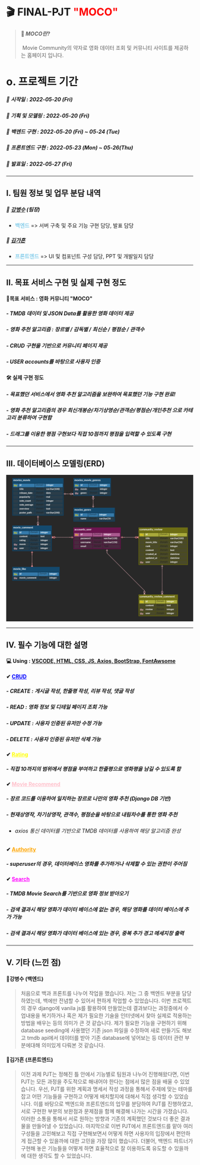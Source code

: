 # 🎬 FINAL-PJT <span style="color:red">"MOCO"</span>

> #### 🔹 ***MOCO란?*** 
>
> ​				Movie Community의 약자로 영화 데이터 조회 및 커뮤니티 사이트를 제공하는 홈페이지 입니다.





# 	o. 프로젝트 기간

##### 			💜 시작일 : 2022-05-20 (Fri)

##### 			🧡 기획 및 모델링 : 2022-05-20 (Fri)

##### 			💛 백엔드 구현 : 2022-05-20 (Fri) ~  05-24 (Tue)

##### 			💚 프론트엔드 구현 : 2022-05-23 (Mon) ~ 05-26(Thu)

##### 			💙 발표일 : 2022-05-27 (Fri)



---



## 	I. 팀원 정보 및 업무 분담 내역

##### 			🤴 <u>강병수</u> (팀장) 

   -  <span style="color:skyblue">**백엔드**</span> => 서버 구축 및 주요 기능 구현 담당, 발표 담당

##### 			👸 <u>김가흔</u> 

- <span style="color:skyblue">**프론트엔드** </span>=> UI 및 컴포넌트 구성 담당, PPT 및 개발일지 담당



---



## 	II. 목표 서비스 구현 및 실제 구현 정도

#### 			🎯목표 서비스 : 영화 커뮤니티 "MOCO"

##### 							-  TMDB 데이터 및 JSON Data를 활용한 영화 데이터 제공

##### 							-  영화 추천 알고리즘 : 장르별 / 감독별 / 최신순 / 평점순 / 관객수

##### 							-  CRUD 구현을 기반으로 커뮤니티 페이지 제공

##### 							-  USER accounts를 바탕으로 사용자 인증 



#### 🛠 실제 구현 정도

##### -  목표했던 서비스에서 영화 추천 알고리즘을 보완하여 목표했던 기능 구현 완료!

##### -  영화 추천 알고리즘의 경우 최신개봉순/차기상영순/관객순/평점순/개인추천 으로 카테고리 분류하여 구현함

##### -  드래그를 이용한 평점 구현보다 직접 10점까지 평점을 입력할 수 있도록 구현



---



## 	III. 데이터베이스 모델링(ERD)



![image-20220520152302252](README.assets/image-20220520152302252.png)



---



## 	IV. 필수 기능에 대한 설명

#### 			💻 Using : <u>VSCODE, HTML, CSS, JS, Axios, BootStrap, FontAwsome</u>

#### 			✔   <span style="color:blue"><u>CRUD</u></span>

##### 						-	*CREATE*  : 게시글 작성, 한줄평 작성, 리뷰 작성, 댓글 작성

##### 						-	*READ*  : 영화 정보 및 디테일 페이지 조회 가능

##### 						-	*UPDATE*  : 사용자 인증된 유저만 수정 가능

##### 						-	*DELETE*  :  사용자 인증된 유저만 삭제 가능



#### 			✔   <span style="color:yellow"><u>Rating</u></span>

##### 						-	직접 10까지의 범위에서 평점을 부여하고 한줄평으로 영화평을 남길 수 있도록 함



#### 			✔   <span style="color:pink"><u>Movie Recommend</u></span>

##### 						-	장르 코드를 이용하여 일치하는 장르로 나만의 영화 추천 (Django DB 기반)

##### 						-	현재상영작, 차기상영작, 관객수, 평점순을 바탕으로 내림차수를 통한 영화 추천

- ###### axios 통신 데이터를 기반으로 TMDB 데이터를 사용하여 해당 알고리즘 완성



#### ✔   <span style="color:orange"><u>Authority</u></span>

##### -    superuser의 경우, 데이터베이스 영화를 추가하거나 삭제할 수 있는 권한이 주어짐



#### ✔   <span style="color:magenta"><u>Search</u></span>

##### -    TMDB Movie Search를 기반으로 영화 정보 받아오기

##### -    검색 결과시 해당 영화가 데이터 베이스에 없는 경우, 해당 영화를 데이터 베이스에 추가 가능

##### -    검색 결과시 해당 영화가 데이터 베이스에 있는 경우, 중복 추가 경고 메세지창 출력



---



## 	V. 기타 (느낀 점)

#### 			🤴강병수 (백엔드)

> 처음으로 백과 프론트를 나누어 작업을  했습니다.  저는 그 중 백엔드 부분을 담당하였는데, 백에만 전념할 수 있어서 편하게  작업할 수 있었습니다. 이번 프로젝트의 경우 django에 vanila js를 활용하여 만들었는데 결과보다는 과정중에서 수업내용을 복기하거나 혹은 제가 필요한 기술을 인터넷에서 찾아 실제로 적용하는방법을 배우는 등의 의미가 큰 것 같습니다. 제가 필요한 기능을 구현하기 위해 database seeding에 사용했던 기존 json 파일을 수정하여 새로 만들기도 해보고 tmdb api에서 데이터를 받아 기존 database에 넣어보는 등 데이터 관련 부분에대해 의미있게 다뤄본 것 같습니다.

#### 			👸김가흔 (프론트엔드)

> 이전 과제 PJT는 정해진 틀 안에서 기능별로 팀원과 나누어 진행해왔다면, 이번 PJT는 모든 과정을 주도적으로 해내어야 한다는 점에서 많은 점을 배울 수 있었습니다. 우선, PJT를 위한 계획과 명세서 작성 과정을 통해서 주제에 맞는 테마를 잡고 어떤 기능들을 구현하고 어떻게 배치할지에 대해서 직접 생각할 수 있었습니다. 이를 바탕으로 백엔드와 프론트엔드의 업무를 분담하여 PJT를 진행하였고, 서로 구현한 부분의 보완점과 문제점을 함께 해결해 나가는 시간을 가졌습니다. 이러한 소통을 통해서 서로 원하는 방향과 기존의 계획했던 것보다 더 좋은 결과물을 만들어낼 수 있었습니다.  마지막으로 이번 PJT에서 프론트엔드를 맡아 여러 구성들을 고민해보고 직접 구현해보면서 어떻게 하면 사용자의 입장에서 편안하게 접근할 수 있을까에 대한 고민을 가장 많이 했습니다. 더불어, 백엔드 파트너가 구현해 놓은 기능들을 어떻게 하면 효율적으로 잘 이용하도록 유도할 수 있을까에 대한 생각도 할 수 있었습니다.



